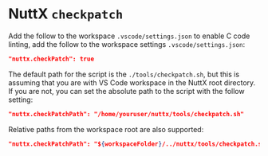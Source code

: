 # NuttX `checkpatch`

Add the follow to the workspace `.vscode/settings.json` to enable C code linting, add the follow to the workspace settings `.vscode/settings.json`:

```json
"nuttx.checkPatch": true
```

The default path for the script is the `./tools/checkpatch.sh`, but this is assuming that you are with VS Code workspace in the NuttX root directory. If you are not, you can set the absolute path to the script with the follow setting:

```json
"nuttx.checkPatchPath": "/home/youruser/nuttx/tools/checkpatch.sh"
```

Relative paths from the workspace root are also supported:

```json
"nuttx.checkPatchPath": "${workspaceFolder}/../nuttx/tools/checkpatch.sh"
```
